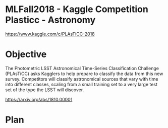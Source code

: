 # MLFall2018 - Kaggle Competition Plasticc - Astronomy 
https://www.kaggle.com/c/PLAsTiCC-2018


# Objective

The Photometric LSST Astronomical Time-Series Classification Challenge (PLAsTiCC) asks Kagglers to help prepare to classify the data from this new survey. Competitors will classify astronomical sources that vary with time into different classes, scaling from a small training set to a very large test set of the type the LSST will discover.

https://arxiv.org/abs/1810.00001

# Plan


